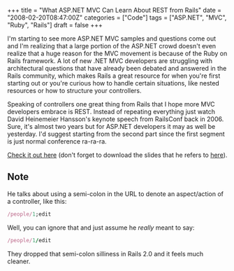 +++
title = "What ASP.NET MVC Can Learn About REST from Rails"
date = "2008-02-20T08:47:00Z"
categories = ["Code"]
tags = ["ASP.NET", "MVC", "Ruby", "Rails"]
draft = false
+++

I'm starting to see more ASP.NET MVC samples and questions come out and I'm realizing that a large portion of the ASP.NET crowd doesn't even realize that a huge reason for the MVC movement is because of the Ruby on Rails framework. A lot of new .NET MVC developers are struggling with architectural questions that have already been debated and answered in the Rails community, which makes Rails a great resource for when you're first starting out or you're curious how to handle certain situations, like nested resources or how to structure your controllers.

Speaking of controllers one great thing from Rails that I hope more MVC developers embrace is REST. Instead of repeating everything just watch David Heinemeier Hansson's keynote speech from RailsConf back in 2006. Sure, it's almost two years but for ASP.NET developers it may as well be yesterday. I'd suggest starting from the second part since the first segment is just normal conference ra-ra-ra.

[Check it out here](http://www.scribemedia.org/2006/07/09/dhh) (don't forget to download the slides that he refers to [here](http://downloads.scribemedia.net/rails2006/worldofresources.pdf)).

## Note

He talks about using a semi-colon in the URL to denote an aspect/action of a controller, like this:

```ruby
/people/1;edit
```

Well, you can ignore that and just assume he *really* meant to say:

```ruby
/people/1/edit
```

They dropped that semi-colon silliness in Rails 2.0 and it feels much cleaner.